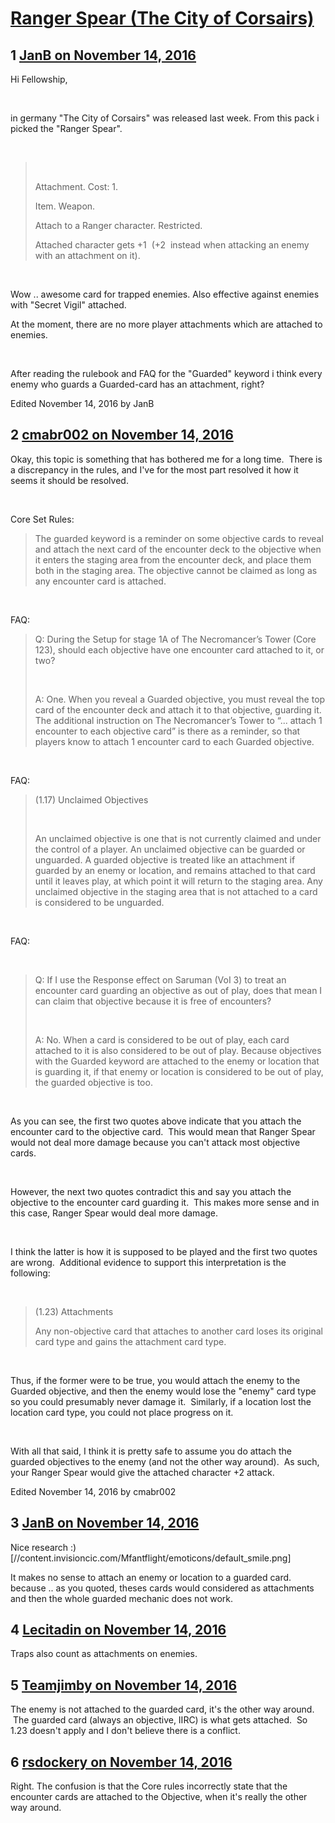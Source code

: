 # [Ranger Spear (The City of Corsairs)](https://community.fantasyflightgames.com/topic/234680-ranger-spear-the-city-of-corsairs/)

## 1 [JanB on November 14, 2016](https://community.fantasyflightgames.com/topic/234680-ranger-spear-the-city-of-corsairs/?do=findComment&comment=2500930)

Hi Fellowship,

 

in germany "The City of Corsairs" was released last week. From this pack i picked the "Ranger Spear".

 

>  
> 
> Attachment. Cost: 1.
> 
> Item. Weapon.
> 
> Attach to a Ranger character. Restricted.
> 
> Attached character gets +1  (+2  instead when attacking an enemy with an attachment on it).

 

Wow .. awesome card for trapped enemies. Also effective against enemies with "Secret Vigil" attached.

At the moment, there are no more player attachments which are attached to enemies.

 

After reading the rulebook and FAQ for the "Guarded" keyword i think every enemy who guards a Guarded-card has an attachment, right?

Edited November 14, 2016 by JanB

## 2 [cmabr002 on November 14, 2016](https://community.fantasyflightgames.com/topic/234680-ranger-spear-the-city-of-corsairs/?do=findComment&comment=2500938)

Okay, this topic is something that has bothered me for a long time.  There is a discrepancy in the rules, and I've for the most part resolved it how it seems it should be resolved.

 

Core Set Rules:
 

> The guarded keyword is a reminder on some objective cards to reveal and attach the next card of the encounter deck to the objective when it enters the staging area from the encounter deck, and place them both in the staging area. The objective cannot be claimed as long as any encounter card is attached.

 

FAQ:
 

> Q: During the Setup for stage 1A of The Necromancer’s Tower (Core 123), should each objective have one encounter card attached to it, or two?
> 
>  
> 
> A: One. When you reveal a Guarded objective, you must reveal the top card of the encounter deck and attach it to that objective, guarding it. The additional instruction on The Necromancer’s Tower to “... attach 1 encounter to each objective card” is there as a reminder, so that players know to attach 1 encounter card to each Guarded objective.

 

FAQ:
 

> (1.17) Unclaimed Objectives
> 
>  
> 
> An unclaimed objective is one that is not currently claimed and under the control of a player. An unclaimed objective can be guarded or unguarded. A guarded objective is treated like an attachment if guarded by an enemy or location, and remains attached to that card until it leaves play, at which point it will return to the staging area. Any unclaimed objective in the staging area that is not attached to a card is considered to be unguarded.

 

FAQ:

 

> Q: If I use the Response effect on Saruman (VoI 3) to treat an encounter card guarding an objective as out of play, does that mean I can claim that objective because
> it is free of encounters?
> 
>  
> 
> A: No. When a card is considered to be out of play, each card attached to it is also considered to be out of play. Because objectives with the Guarded keyword are attached to the enemy or location that is guarding it, if that enemy or location is considered to be out of play, the guarded objective is too.

 

As you can see, the first two quotes above indicate that you attach the encounter card to the objective card.  This would mean that Ranger Spear would not deal more damage because you can't attack most objective cards.

 

However, the next two quotes contradict this and say you attach the objective to the encounter card guarding it.  This makes more sense and in this case, Ranger Spear would deal more damage.

 

I think the latter is how it is supposed to be played and the first two quotes are wrong.  Additional evidence to support this interpretation is the following:

 

> (1.23) Attachments
> 
> Any non-objective card that attaches to another card loses its original card type and gains the attachment card type.

 

Thus, if the former were to be true, you would attach the enemy to the Guarded objective, and then the enemy would lose the "enemy" card type so you could presumably never damage it.  Similarly, if a location lost the location card type, you could not place progress on it.

 

With all that said, I think it is pretty safe to assume you do attach the guarded objectives to the enemy (and not the other way around).  As such, your Ranger Spear would give the attached character +2 attack.

Edited November 14, 2016 by cmabr002

## 3 [JanB on November 14, 2016](https://community.fantasyflightgames.com/topic/234680-ranger-spear-the-city-of-corsairs/?do=findComment&comment=2500951)

Nice research :) [//content.invisioncic.com/Mfantflight/emoticons/default_smile.png]

It makes no sense to attach an enemy or location to a guarded card. because .. as you quoted, theses cards would considered as attachments and then the whole guarded mechanic does not work.

## 4 [Lecitadin on November 14, 2016](https://community.fantasyflightgames.com/topic/234680-ranger-spear-the-city-of-corsairs/?do=findComment&comment=2500962)

Traps also count as attachments on enemies.

## 5 [Teamjimby on November 14, 2016](https://community.fantasyflightgames.com/topic/234680-ranger-spear-the-city-of-corsairs/?do=findComment&comment=2501310)

The enemy is not attached to the guarded card, it's the other way around.  The guarded card (always an objective, IIRC) is what gets attached.  So 1.23 doesn't apply and I don't believe there is a conflict.

## 6 [rsdockery on November 14, 2016](https://community.fantasyflightgames.com/topic/234680-ranger-spear-the-city-of-corsairs/?do=findComment&comment=2501634)

Right. The confusion is that the Core rules incorrectly state that the encounter cards are attached to the Objective, when it's really the other way around.

